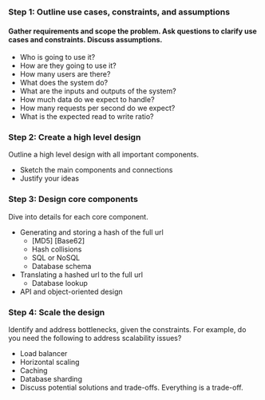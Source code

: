 ### Step 1: Outline use cases, constraints, and assumptions

#### Gather requirements and scope the problem.  Ask questions to clarify use cases and constraints.  Discuss assumptions.
* Who is going to use it?
* How are they going to use it?
* How many users are there?
* What does the system do?
* What are the inputs and outputs of the system?
* How much data do we expect to handle?
* How many requests per second do we expect?
* What is the expected read to write ratio?

### Step 2: Create a high level design
Outline a high level design with all important components.

* Sketch the main components and connections
* Justify your ideas

### Step 3: Design core components
Dive into details for each core component. 
* Generating and storing a hash of the full url
    * [MD5] [Base62]
    * Hash collisions
    * SQL or NoSQL
    * Database schema
* Translating a hashed url to the full url
    * Database lookup
* API and object-oriented design

### Step 4: Scale the design
Identify and address bottlenecks, given the constraints.  For example, do you need the following to address scalability issues?

* Load balancer
* Horizontal scaling
* Caching
* Database sharding
* Discuss potential solutions and trade-offs.  Everything is a trade-off. 

